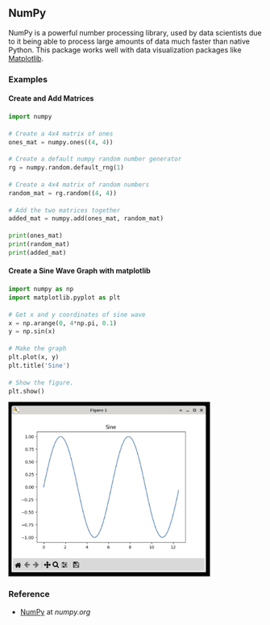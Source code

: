## NumPy

NumPy is a powerful number processing library, used by data scientists due to it being able to process large amounts of data much faster than native Python. This package works well with data visualization packages like [Matplotlib](/extralibs/matplotlib/).

### Examples

#### Create and Add Matrices

```python
import numpy

# Create a 4x4 matrix of ones
ones_mat = numpy.ones((4, 4))

# Create a default numpy random number generator
rg = numpy.random.default_rng(1)

# Create a 4x4 matrix of random numbers
random_mat = rg.random((4, 4))

# Add the two matrices together
added_mat = numpy.add(ones_mat, random_mat)

print(ones_mat)
print(random_mat)
print(added_mat)
```

#### Create a Sine Wave Graph with matplotlib

```python
import numpy as np
import matplotlib.pyplot as plt

# Get x and y coordinates of sine wave
x = np.arange(0, 4*np.pi, 0.1)
y = np.sin(x)

# Make the graph
plt.plot(x, y)
plt.title('Sine')

# Show the figure.
plt.show()
```

<img src="../../assets/img/numpy-matplotlib-sine.png" width="400px"/>

### Reference

-   [NumPy](https://numpy.org/doc/stable/) at _numpy.org_
